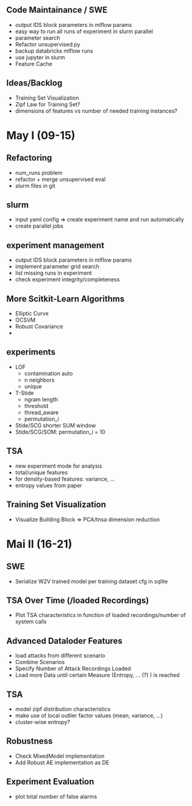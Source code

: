 ## Code Maintainance / SWE

* output IDS block parameters in mlflow params
* easy way to run all runs of experiment in slurm parallel
* parameter search
* Refactor unsupervised.py
* backup databricks mlflow runs
* use jupyter in slurm
* Feature Cache

## Ideas/Backlog

* Training Set Visualization
* Zipf Law for Training Set?
* dimensions of features vs number of needed training instances?

# May I (09-15)

## Refactoring

* num_runs problem
* refactor + merge unsupervised eval
* slurm files in git

## slurm

* input yaml config => create experiment name and run automatically
* create parallel jobs

## experiment management

* output IDS block parameters in mlflow params
* implement parameter grid search 
* list missing runs in experiment
* check experiment integrity/completeness

## More Scitkit-Learn Algorithms

* Elliptic Curve
* OCSVM
* Robust Covariance
* 

## experiments

* LOF
    - contamination auto
    - n neighbors
    - unique
* T-Stide
    - ngram length
    - threshold
    - thread_aware
    - permutation_i 
* Stide/SCG shorter SUM window
* Stide/SCG/SOM: permutation_i = 10

## TSA

* new experiment mode for analysis
* total/unique features
* for density-based features: variance, ...
* entropy values from paper

## Training Set Visualization

* Visualize Building Block => PCA/tnsa dimension reduction

# Mai II (16-21)

## SWE 

* Serialize W2V trained model per training dataset cfg in sqlite

## TSA Over Time (/loaded Recordings)

* Plot TSA characteristics in function of loaded recordings/number of system calls

## Advanced Dataloder Features

* load attacks from different scenario
* Combine Scenarios
* Specify Number of Attack Recordings Loaded 
* Load more Data until certain Measure (Entropy, ... (?) ) is reached

## TSA

* model zipf distribution characteristics
* make use of local outlier factor values (mean, variance, ...)
* cluster-wise entropy?

## Robustness

* Check MixedModel implementation
* Add Robust AE implementation as DE

## Experiment Evaluation

* plot total number of false alarms
